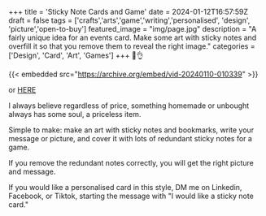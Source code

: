 +++
title = 'Sticky Note Cards and Game'
date = 2024-01-12T16:57:59Z
draft = false
tags = ['crafts','arts','game','writing','personalised', 'design', 'picture','open-to-buy']
featured_image = "img/page.jpg"
description = "A fairly unique idea for an events card. Make some art with sticky notes and overfill it so that you remove them to reveal the right image."
categories = ['Design', 'Card', 'Art', 'Games']
+++
💌👌

{{< embedded src="https://archive.org/embed/vid-20240110-010339" >}}

or [HERE](https://shorturl.at/HOPZ6)

I always believe regardless of price, something homemade or unbought always has some soul, a priceless item.

Simple to make: make an art with sticky notes and bookmarks, write your message or picture, and cover it with lots of redundant sticky notes for a game.

If you remove the redundant notes correctly, you will get the right picture and message.

If you would like a personalised card in this style, DM me on Linkedin, Facebook, or Tiktok, starting the message with "I would like a sticky note card."
